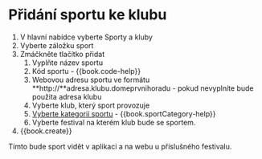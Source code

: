 # Přidání sportu ke klubu

1. V hlavní nabídce vyberte Sporty a kluby
2. Vyberte záložku sport
3. Zmáčkněte tlačítko přidat
   1. Vyplňte název sportu
   2. Kód sportu - {{book.code-help}}
   3. Webovou adresu sportu ve formátu **http://**adresa.klubu.domeprvnihoradu - pokud nevyplníte bude použita adresa klubu
   4. Vyberte klub, který sport provozuje
   5. [Vyberte kategorii sportu](/pridani-kategorie-sportu.md "Přejít na přidání nové kategorie") - {{book.sportCategory-help}}
   6. Vyberte festival na kterém klub bude se sportem.
4. {{book.create}}

Tímto bude sport vidět v aplikaci a na webu u příslušného festivalu.

